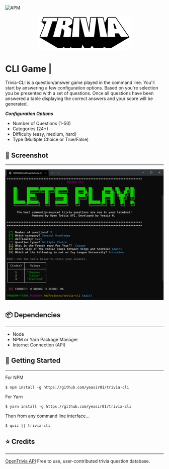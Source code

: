 ![APM](https://img.shields.io/github/license/yeasir01/trivia-cli)
<!-- https://img.shields.io/apm/l/trivia-cli -->

<p align="center">
    <img width="300px" src="./media/trivia-banner.png" />
</p>


# CLI Game |

Trivia-CLI is a question/answer game played in the command line. You'll start by answering a few configuration options. Based on you're selection you be presented with a set of questions. Once all questions have been answered a table displaying the correct answers and your score will be generated.

***Configuration Options***
- Number of Questions (1-50)
- Categories (24+)
- Difficulty (easy, medium, hard)
- Type (Multiple Choice or True/False)

## 📸 Screenshot
---
<img src="./media/screenshot.png">

## 📦 Dependencies
---
- Node
- NPM or Yarn Package Manager
- Internet Connection (API)

## 🚩 Getting Started
---

For NPM
```
$ npm install -g https://github.com/yeasir01/trivia-cli
```
For Yarn
```
$ yarn install -g https://github.com/yeasir01/trivia-cli
```

Then from any command line interface...

```
$ quiz || trivia-cli
```

## ⭐ Credits
---
[OpenTrivia API](https://opentdb.com/) Free to use, user-contributed trivia question database.
